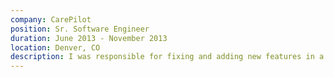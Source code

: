 ```yaml
---
company: CarePilot
position: Sr. Software Engineer
duration: June 2013 - November 2013
location: Denver, CO
description: I was responsible for fixing and adding new features in a legacy web application written in the Kohana PHP framework. I developed a testing framework using RSpec and Capybara to test all features to assure that changes did not break functionality and deployed to server environments when tests passed on a continuous integration server.
---
```

